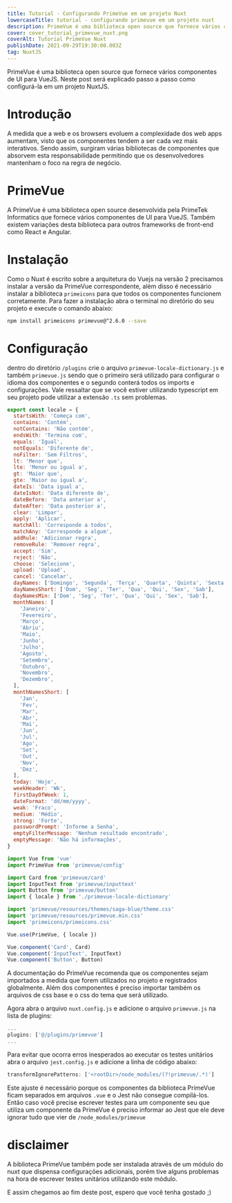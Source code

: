 ```yaml
---
title: Tutorial - Configurando PrimeVue em um projeto Nuxt
lowercaseTitle: tutorial - configurando primevue em um projeto nuxt
description: PrimeVue é uma biblioteca open source que fornece vários componentes de UI para VueJS. Neste post será explicado passo a passo como configurá-la em um projeto NuxtJS.
cover: cover_tutorial_primevue_nuxt.png
coverAlt: Tutorial PrimeVue Nuxt
publishDate: 2021-09-29T19:30:00.003Z
tag: NuxtJS
---
```


PrimeVue é uma biblioteca open source que fornece vários componentes de UI para VueJS. Neste post será explicado passo a passo como configurá-la em um projeto NuxtJS.

# Introdução

A medida que a web e os browsers evoluem a complexidade dos web apps aumentam, visto que os componentes tendem a ser cada vez mais interativos. Sendo assim, surgiram várias bibliotecas de componentes que absorvem esta responsabilidade permitindo que os desenvolvedores mantenham o foco na regra de negócio.

# PrimeVue

A PrimeVue é uma biblioteca open source desenvolvida pela PrimeTek Informatics que fornece vários componentes de UI para VueJS. Também existem variações desta biblioteca para outros frameworks de front-end como React e Angular.

# Instalação

Como o Nuxt é escrito sobre a arquitetura do Vuejs na versão 2 precisamos instalar a versão da PrimeVue correspondente, além disso é necessário instalar a biblioteca `primeicons` para que todos os componentes funcionem corretamente. Para fazer a instalação abra o terminal no diretório do seu projeto e execute o comando abaixo:

```bash
npm install primeicons primevue@^2.6.0 --save
```

# Configuração

dentro do diretório `/plugins` crie o arquivo `primevue-locale-dictionary.js` e também `primevue.js` sendo que o primeiro será utilizado para configurar o idioma dos componentes e o segundo conterá todos os imports e configurações. Vale ressaltar que se você estiver utilizando typescript em seu projeto pode utilizar a extensão `.ts` sem problemas.

```javascript [primevue-locale-dictionary.js]
export const locale = {
  startsWith: 'Começa com',
  contains: 'Contém',
  notContains: 'Não contém',
  endsWith: 'Termina com',
  equals: 'Igual',
  notEquals: 'Diferente de',
  noFilter: 'Sem Filtros',
  lt: 'Menor que',
  lte: 'Menor ou igual a',
  gt: 'Maior que',
  gte: 'Maior ou igual a',
  dateIs: 'Data igual a',
  dateIsNot: 'Data diferente de',
  dateBefore: 'Data anterior a',
  dateAfter: 'Data posterior a',
  clear: 'Limpar',
  apply: 'Aplicar',
  matchAll: 'Corresponde a todos',
  matchAny: 'Corresponde a algum',
  addRule: 'Adicionar regra',
  removeRule: 'Remover regra',
  accept: 'Sim',
  reject: 'Não',
  choose: 'Selecione',
  upload: 'Upload',
  cancel: 'Cancelar',
  dayNames: ['Domingo', 'Segunda', 'Terça', 'Quarta', 'Quinta', 'Sexta', 'Sábado'],
  dayNamesShort: ['Dom', 'Seg', 'Ter', 'Qua', 'Qui', 'Sex', 'Sab'],
  dayNamesMin: ['Dom', 'Seg', 'Ter', 'Qua', 'Qui', 'Sex', 'Sab'],
  monthNames: [
    'Janeiro',
    'Fevereiro',
    'Março',
    'Abriu',
    'Maio',
    'Junho',
    'Julho',
    'Agosto',
    'Setembro',
    'Outubro',
    'Novembro',
    'Dezembro',
  ],
  monthNamesShort: [
    'Jan',
    'Fev',
    'Mar',
    'Abr',
    'Mai',
    'Jun',
    'Jul',
    'Ago',
    'Set',
    'Out',
    'Nov',
    'Dez',
  ],
  today: 'Hoje',
  weekHeader: 'Wk',
  firstDayOfWeek: 1,
  dateFormat: 'dd/mm/yyyy',
  weak: 'Fraco',
  medium: 'Médio',
  strong: 'Forte',
  passwordPrompt: 'Informe a Senha',
  emptyFilterMessage: 'Nenhum resultado encontrado',
  emptyMessage: 'Não há informações',
}
```

```javascript [primevue.js]
import Vue from 'vue'
import PrimeVue from 'primevue/config'

import Card from 'primevue/card'
import InputText from 'primevue/inputtext'
import Button from 'primevue/button'
import { locale } from './primevue-locale-dictionary'

import 'primevue/resources/themes/saga-blue/theme.css'
import 'primevue/resources/primevue.min.css'
import 'primeicons/primeicons.css'

Vue.use(PrimeVue, { locale })

Vue.component('Card', Card)
Vue.component('InputText', InputText)
Vue.component('Button', Button)
```

A documentação do PrimeVue recomenda que os componentes sejam importados a medida que forem utilizados no projeto e registrados globalmente. Além dos componentes é preciso importar também os arquivos de css base e o css do tema que será utilizado.

Agora abra o arquivo `nuxt.config.js` e adicione o arquivo `primevue.js` na lista de plugins:

```javascript [nuxt.config.js]
...
plugins: ['@/plugins/primevue']
...
```

Para evitar que ocorra erros inesperados ao executar os testes unitários abra o arquivo `jest.config.js` e adicione a linha de código abaixo:

```javascript [jest.config.js]
transformIgnorePatterns: ['<rootDir>/node_modules/(?!primevue/.*)']
```

Este ajuste é necessário porque os componentes da biblioteca PrimeVue ficam separados em arquivos `.vue` e o Jest não consegue compilá-los. Então caso você precise escrever testes para um componente seu que utiliza um componente da PrimeVue é preciso informar ao Jest que ele deve ignorar tudo que vier de `/node_modules/primevue`

# disclaimer

A biblioteca PrimeVue também pode ser instalada através de um módulo do nuxt que dispensa configurações adicionais, porém tive alguns problemas na hora de escrever testes unitários utilizando este módulo.

E assim chegamos ao fim deste post, espero que você tenha gostado ;)
